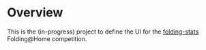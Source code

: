 # Overview

This is the (in-progress) project to define the UI for the [folding-stats](https://github.com/zodac/folding-stats) Folding@Home competition.